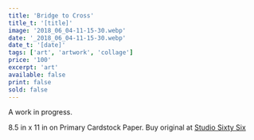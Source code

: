 ```yaml
---
title: 'Bridge to Cross'
title_t: '[title]'
image: '2018_06_04-11-15-30.webp'
date: '_2018_06_04-11-15-30.webp'
date_t: '[date]'
tags: ['art', 'artwork', 'collage']
price: '100'
excerpt: 'art'
available: false
print: false
sold: false
---
```


A work in progress.

8.5 in x 11 in on Primary Cardstock Paper. Buy original at <a href="https://studiosixtysix.ca/" rel="noopener noreferrer" target="_blank">Studio Sixty Six</a>
